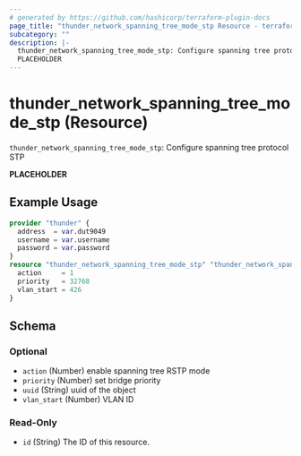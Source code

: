 ```yaml
---
# generated by https://github.com/hashicorp/terraform-plugin-docs
page_title: "thunder_network_spanning_tree_mode_stp Resource - terraform-provider-thunder"
subcategory: ""
description: |-
  thunder_network_spanning_tree_mode_stp: Configure spanning tree protocol STP
  PLACEHOLDER
---
```


# thunder_network_spanning_tree_mode_stp (Resource)

`thunder_network_spanning_tree_mode_stp`: Configure spanning tree protocol STP

__PLACEHOLDER__

## Example Usage

```terraform
provider "thunder" {
  address  = var.dut9049
  username = var.username
  password = var.password
}
resource "thunder_network_spanning_tree_mode_stp" "thunder_network_spanning_tree_mode_stp" {
  action     = 1
  priority   = 32768
  vlan_start = 426
}
```

<!-- schema generated by tfplugindocs -->
## Schema

### Optional

- `action` (Number) enable spanning tree RSTP mode
- `priority` (Number) set bridge priority
- `uuid` (String) uuid of the object
- `vlan_start` (Number) VLAN ID

### Read-Only

- `id` (String) The ID of this resource.



